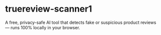 # truereview-scanner1
A free, privacy-safe AI tool that detects fake or suspicious product reviews — runs 100% locally in your browser.
